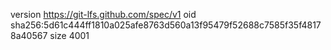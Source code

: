 version https://git-lfs.github.com/spec/v1
oid sha256:5d61c444ff1810a025afe8763d560a13f95479f52688c7585f35f48178a40567
size 4001
